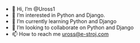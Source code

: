 - 👋 Hi, I’m @Uross1
- 👀 I’m interested in Python and Django.
- 🌱 I’m currently learning Python and Django
- 💞️ I’m looking to collaborate on Python and Django
- 📫 How to reach me uross@e-stroj.com

<!---
Uross1/Uross1 is a ✨ special ✨ repository because its `README.md` (this file) appears on your GitHub profile.
You can click the Preview link to take a look at your changes.
--->
